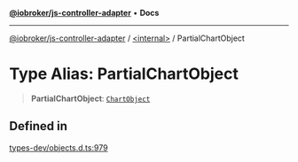 [**@iobroker/js-controller-adapter**](../../README.md) • **Docs**

***

[@iobroker/js-controller-adapter](../../globals.md) / [\<internal\>](../README.md) / PartialChartObject

# Type Alias: PartialChartObject

> **PartialChartObject**: [`ChartObject`](../interfaces/ChartObject.md)

## Defined in

[types-dev/objects.d.ts:979](https://github.com/ioBroker/ioBroker.js-controller/blob/db3148f4f009815e1f45f53311ac77bd26045ce1/packages/types-dev/objects.d.ts#L979)
